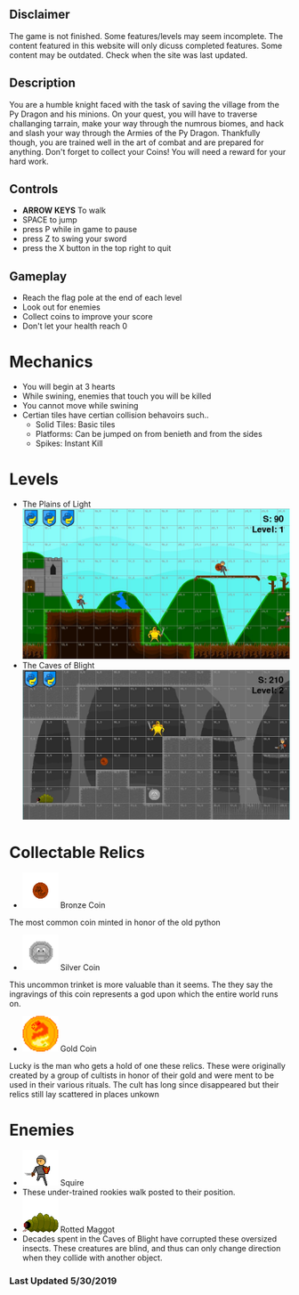 ## Disclaimer
The game is not finished. Some features/levels may seem incomplete. The content featured in this website will only dicuss completed features. Some content may be outdated. Check when the site was last updated.

## Description
You are a humble knight faced with the task of saving the village from the Py Dragon and his minions. On your quest, you will have to traverse challanging tarrain, make your way through the numrous biomes, and hack and slash your way through the Armies of the Py Dragon. Thankfully though, you are trained well in the art of combat and are prepared for anything. Don't forget to collect your Coins! You will need a reward for your hard work.

## Controls
* **ARROW KEYS** To walk
* SPACE to jump
* press P while in game to pause
* press Z to swing your sword
* press the X button in the top right to quit

## Gameplay
* Reach the flag pole at the end of each level
* Look out for enemies
* Collect coins to improve your score
* Don't let your health reach 0

# Mechanics
* You will begin at 3 hearts
* While swining, enemies that touch you will be killed
* You cannot move while swining
* Certian tiles have certian collision behavoirs such..
  - Solid Tiles: Basic tiles
  - Platforms: Can be jumped on from benieth and from the sides
  - Spikes: Instant Kill 

# Levels
* The Plains of Light
![Screenshot](https://raw.githubusercontent.com/lginn26/py-knight/master/assets/images/website_content/pyknight-screenshot(1).JPG)
* The Caves of Blight 
![Screenshot](https://raw.githubusercontent.com/lginn26/py-knight/master/assets/images/website_content/pyknight-screenshot(2).JPG)

# Collectable Relics
* ![B Coin](https://raw.githubusercontent.com/lginn26/py-knight/master/assets/images/items/bronze_coin.png) Bronze Coin

The most common coin minted in honor of the old python
* ![S Coin](https://raw.githubusercontent.com/lginn26/py-knight/master/assets/images/items/silver_coin.png) Silver Coin

This uncommon trinket is more valuable than it seems. The they say the ingravings of this coin represents a god upon which the entire world runs on.
* ![G Coin](https://raw.githubusercontent.com/lginn26/py-knight/master/assets/images/items/gold_coin.png) Gold Coin

Lucky is the man who gets a hold of one these relics. These were originally created by a group of cultists in honor of their gold and were ment to be used in their various rituals. The cult has long since disappeared but their relics still lay scattered in places unkown

# Enemies
* ![Squire](https://raw.githubusercontent.com/lginn26/py-knight/master/assets/images/characters/squire_1.png) Squire
* These under-trained rookies walk posted to their position. 
* ![Rotted Maggot](https://raw.githubusercontent.com/lginn26/py-knight/master/assets/images/characters/rotted_maggot1.png) Rotted Maggot
* Decades spent in the Caves of Blight have corrupted these oversized insects. These creatures are blind, and thus can only change direction when they collide with another object.

### Last Updated 5/30/2019
